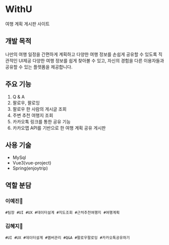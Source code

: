 
# WithU
여행 계획 게시판 사이트

## 개발 목적
나만의 여행 일정을 간편하게 계획하고 다양한 여행 정보를 손쉽게 공유할 수 있도록 직관적인 UI제공 다양한 여행 정보를 쉽게 찾아볼 수 있고, 자신의 경험을 다른 이용자들과 공유할 수 있는 플렛폼을 제공합니다.

## 주요 기능
1. Q & A
2. 팔로우, 팔로잉
3. 팔로우 한 사람의 게시글 조회
4. 주변 추천 여행지 조회
5. 카카오톡 링크를 통한 공유 기능
6. 카카오맵 API를 기반으로 한 여행 계획 공유 게시판

## 사용 기술
* MySql
* Vue3(vue-project)
* Spring(enjoytrip)

## 역할 분담

### 이예진👾

```
#팀장 #UI #UX #데이터설계 #지도조회 #근처추천여행지 #여행계획
```

### 김혜지👸

```
#UI #UX #데이터설계 #멤버관리 #Q&A #팔로우팔로잉 #카카오톡공유하기
```
